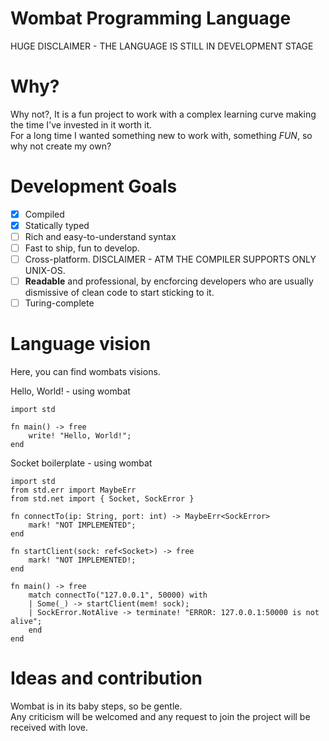 # Wombat Programming Language
HUGE DISCLAIMER - THE LANGUAGE IS STILL IN DEVELOPMENT STAGE

# Why?
Why not?, It is a fun project to work with a complex learning curve making the time I've invested in it worth it. <br>
For a long time I wanted something new to work with, something *FUN*, so why not create my own?

# Development Goals
- [X] Compiled
- [X] Statically typed
- [ ] Rich and easy-to-understand syntax 
- [ ] Fast to ship, fun to develop.
- [ ] Cross-platform. DISCLAIMER - ATM THE COMPILER SUPPORTS ONLY UNIX-OS. 
- [ ] **Readable** and professional, by encforcing developers who are usually dismissive of clean code to start sticking to it.
- [ ] Turing-complete

# Language vision
Here, you can find wombats visions.

Hello, World! - using wombat
```
import std

fn main() -> free
    write! "Hello, World!";
end
```

Socket boilerplate - using wombat
```
import std
from std.err import MaybeErr
from std.net import { Socket, SockError }

fn connectTo(ip: String, port: int) -> MaybeErr<SockError>
    mark! "NOT IMPLEMENTED";
end

fn startClient(sock: ref<Socket>) -> free
    mark! "NOT IMPLEMENTED!;
end

fn main() -> free
    match connectTo("127.0.0.1", 50000) with
    | Some(_) -> startClient(mem! sock);
    | SockError.NotAlive -> terminate! "ERROR: 127.0.0.1:50000 is not alive";
    end
end
```

# Ideas and contribution
Wombat is in its baby steps, so be gentle. <br>
Any criticism will be welcomed and any request to join the project will be received with love.